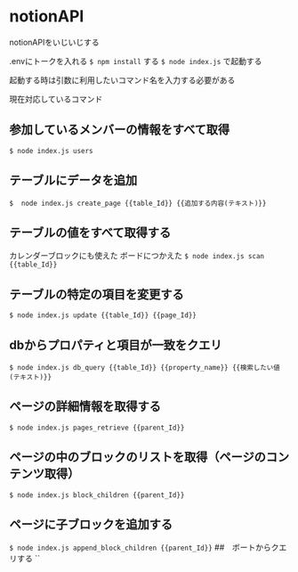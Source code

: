 # notionAPI
notionAPIをいじいじする


.envにトークを入れる
`$ npm install` する 
`$ node index.js` で起動する

起動する時は引数に利用したいコマンド名を入力する必要がある

現在対応しているコマンド
## 参加しているメンバーの情報をすべて取得
`$ node index.js users `
## テーブルにデータを追加
`$  node index.js create_page {{table_Id}} {{追加する内容(テキスト)}}`
## テーブルの値をすべて取得する
カレンダーブロックにも使えた
ボードにつかえた
`$ node index.js scan {{table_Id}}`
## テーブルの特定の項目を変更する
`$ node index.js update {{table_Id}} {{page_Id}}`
## dbからプロパティと項目が一致をクエリ
`$ node index.js db_query {{table_Id}} {{property_name}} {{検索したい値(テキスト)}}`
## ページの詳細情報を取得する
`$ node index.js pages_retrieve {{parent_Id}}`
## ページの中のブロックのリストを取得（ページのコンテンツ取得）
`$ node index.js block_children {{parent_Id}}`
## ページに子ブロックを追加する
`$ node index.js append_block_children {{parent_Id}}`
##　ボートからクエリする
``